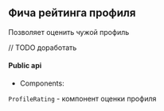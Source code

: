 ## Фича рейтинга профиля

Позволяет оценить чужой профиль

// TODO доработать

#### Public api

- Components:

`ProfileRating` - компонент оценки профиля
